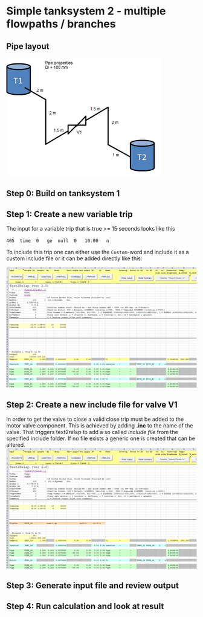 # Simple tanksystem 2 - multiple flowpaths / branches

## Pipe layout
![alt text](Tanksystem1.png "Logo Title Text 1")

## Step 0: Build on tanksystem 1

## Step 1: Create a new variable trip

The input for a variable trip that is true >= 15 seconds looks like this

`405  time  0   ge  null  0   10.00   n`

To include this trip one can either use the `Custom`-word and include it as a custom include file or it can be added directly like this:

![alt text](Add-trip.gif "Logo Title Text 1")

## Step 2: Create a new include file for valve V1
In order to get the valve to close a valid close trip must be added to the motor valve component. This is achieved by adding **.inc** to the name of the valve. That triggers text2relap to add a so called *include file* from the specified include folder. If no file exists a generic one is created that can be altered.
![alt text](Create-includefile.gif "Logo Title Text 1")


## Step 3: Generate input file and review output

## Step 4: Run calculation and look at result
